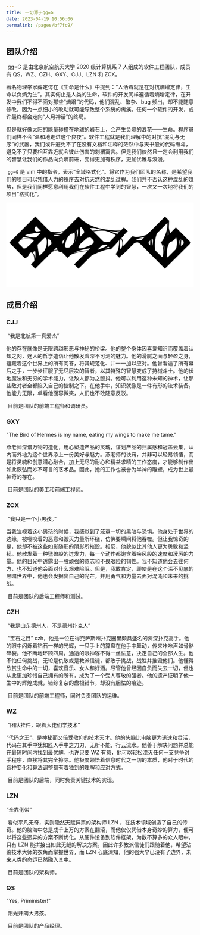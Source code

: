 ```yaml
---
title: 一切源于gg=G
date: 2023-04-19 10:56:06
permalink: /pages/bf7fc9/
---
```

## 团队介绍

​	gg=G 是由北京航空航天大学 2020 级计算机系 7 人组成的软件工程团队，成员有 QS，WZ、CZH、GXY、CJJ、LZN 和 ZCX。

​	著名物理学家薛定谔在《生命是什么》中提到：“人活着就是在对抗熵增定律，生命以负熵为生”。其实何止是人类的生命，软件的开发同样遵循着熵增定律，在开发中我们不得不面对那些“熵增”的代码，他们混乱、繁杂、bug 频出，却不能随意修改，因为一点细小的改动就可能导致整个系统的瘫痪。任何一个软件的开发，或许最终都会走向“人月神话”的终局。

​	但是就好像太阳的能量碰撞在地球的岩石上，会产生负熵的浪花——生命。程序员们同样不会“温和地走进这个良夜”。软件工程就是我们理解中的对抗“混乱与无序”的武器，我们或许避免不了在没有文档和注释的茫然中与天书般的代码缠斗，避免不了只要相互靠近就会彼此伤害的刺猬寓言。但是我们依然且一定会利用我们的智慧让我们的作品向负熵前进，变得更加有秩序，更加优雅与浪漫。

​	`gg=G` 是 vim 中的指令，表示“全域格式化”。将它作为我们团队的名称，是希望我们的项目可以凭借人力的秩序去对抗天然的混乱过程。我们并不否认这种混乱的趋势，但是我们同样愿意利用我们在软件工程中学到的智慧，一次又一次地将我们的项目“格式化”。

![logo](./about/gg=G_logo.png)

## 成员介绍

### CJJ 

​	“我是北航第一真爱杰”

​	他的存在就像是无限跨越邪恶与神秘的桥梁。他的整个身体因喜爱知识而覆盖着认知之网，迷人的哲学造诣让他散发着深不可测的魅力。他的滑腻之面与轻盈之身，蕴藏着这个世界上的所有问答，将其规范化、并一一加以应对。他曾看遍了所有幕后之手，一步步征服了无尽层次的智者，以其特殊的智慧变成了持械斗士。他的伏地魔法和无穷的学术能力，让敌人都为之颤抖。他可以利用这种未知的神术，让那些敌对者全都陷入自己的控制之下。在他手中，知识就像是一件有形的法术装备。他能力无限，单看他面容微笑，人们也不敢随意反驳。

​	目前是团队的前端工程师和调研员。

### GXY

"The  Bird  of  Hermes  is  my  name, eating  my  wings  to  make  me  tame."

​	燕老师深谙万物的造化，用心塑造产品的灵魂，谋划产品的归属感和冠盖云集，从内而外地为这个世界添上一份美好与魅力。燕老师的诀窍，并非可以轻易领悟，而是将灵魂和创意潜心融合，加上无尽的耐心和精益求精的工作态度，才能够制作出如此恢弘而妙不可言的艺术品。因此，她的工作也被誉为半神的雕塑，成为世上最神奇的存在。

​	目前是团队的美工和前端工程师。

### ZCX

​	“我只是一个小男孩。”

​	当我注视着这小男孩的时候，我感觉到了笼罩一切的黑暗与恐惧。他身处于世界的边缘，被噬咬着的恶意和毁灭力量所环绕，仿佛要瞬间将他吞噬。但让我惊奇的是，他却不被这些如影随形的阴影所摧毁。相反，他貌似比其他人更为勇敢和坚韧。他散发着一种猛兽般的迸发力，每一个动作都饱含着疾风般的速度和凌厉的力量。他的目光中透露出一股顽强的意志和不畏艰险的韧性。我不知道他会去往何方，也不知道他会面对什么艰难险阻。但是，我敢肯定，即使是在这个深不见底的黑暗世界中，他也会发掘出自己的光芒，并用勇气和力量去面对混沌和未来的挑战。

​	目前是团队的后端工程师和测试。

### CZH

​	“我是山东德州人，不是德州扑克人”

​	“宝石之目” czh，他是一位在得克萨斯州扑克圈里颇具盛名的资深扑克高手。他的眼中闪烁着钻石一样的光辉，一只手上的算盘在他手中舞动，传来咔咔声如骨骼碎裂。他不断地环顾四周，通透的眼神容不得一丝怯意，决定自己的全部人生。他不怕任何挑战，无论是仇敌或是教派信徒，都敢于挑战，战胜并摧毁他们。他懂得欣赏生命中的一切，喜欢音乐、女人和好酒。尽管他曾经因自负而失去一切，但也从此更加珍惜自己拥有的所有，成为了一个受人尊敬的强者。他的遗产证明了他一生中的辉煌成就，错综复杂的盘根错节，却没有胆怯的痕迹。

​	目前是团队的前端工程师，同时负责团队的运维。

### WZ

​	“团队挂件，跟着大佬们学技术”

​	“代码之王”，是神秘而又倍受敬仰的技术天才。他的头脑比电脑更为迅速和灵活，代码在其手中犹如匠人手中之刀刃，无所不能，行云流水。他善于解决问题并总能在最短时间内找到最优解。也许只要 WZ 有意，他可以轻松湮灭任何一支竞争对手程序，直接将其完全擦除。他极度领悟着信息时代之一切的本质，他对于时代的各种变化和算法调整都有着独到的理解和应对方式。

​	目前是团队的后端，同时负责关键技术的实现。

### LZN 
“全靠佬带”

​	看似平凡无奇，实则隐然天赋异禀的架构师 LZN ，在技术领域创造了自己的传奇。他的脑海中总是成千上万的方案在翻滚，而他仅仅凭借本身奇妙的算力，便可以将这些迥异的方案不断优化。从硬件设备到软件框架，为数不算多的众人眼中，只有 LZN 能拼接出如此无缝的解决方案。因此许多教派信徒们跟随着他，希望沾染技术大师的衣角而掌握世界，而 LZN 心底深知，他的强大早已没有了边界，未来人类的命运已然融入其中。

​	目前是团队的架构师。

### QS


"Yes, Priminister!"

​	阳光开朗大男孩。

​	目前是团队的产品经理。